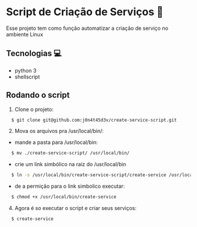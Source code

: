 # Script de Criação de Serviços :robot:

Esse projeto tem como função automatizar a criação de serviço no ambiente Linux

## Tecnologias :computer:
- python 3
- shellscript

## Rodando o script
1. Clone o projeto:
```bash
  $ git clone git@github.com:j0n4t45d3v/create-service-script.git
```
2. Mova os arquivos pra /usr/local/bin/:
- mande a pasta para /usr/local/bin:
```bash
  $ mv ./create-service-script/ /usr/local/bin/
```
- crie um link simbólico na raiz do /usr/local/bin
```bash 
  $ ln -s /usr/local/bin/create-service-script/create-service /usr/local/bin/create-service 
``` 
- de a permição para o link simbolico executar:
```bash
  $ chmod +x /usr/local/bin/create-service
```
4. Agora é so executar o script e criar seus serviços:
```bash
  $ create-service
```